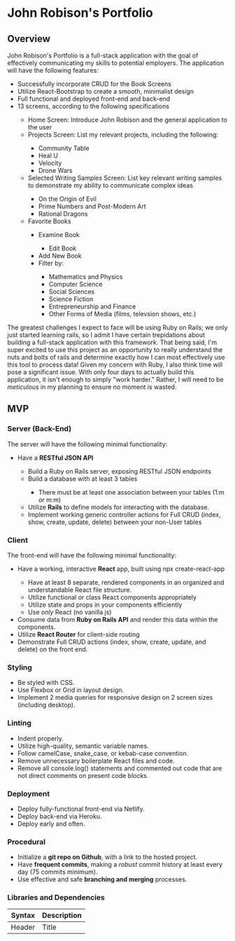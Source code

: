 # John Robison's Portfolio

## Overview
John Robison's Portfolio is a full-stack application with the goal of effectively communicating my skills to potential employers. The application will have the following features:
<ul>
  <li>Successfully incorporate CRUD for the Book Screens</li>
  <li>Utilize React-Bootstrap to create a smooth, minimalist design</li>
  <li>Full functional and deployed front-end and back-end</li>
  <li>13 screens, according to the following specifications</li>
  <ul>
    <li>Home Screen: Introduce John Robison and the general application to the user</li>
    <li>Projects Screen: List my relevant projects, including the following: </li>
    <ul>
      <li>Community Table</li>
      <li>Heal U</li>
      <li>Velocity</li>
      <li>Drone Wars</li>
    </ul>
    <li>Selected Writing Samples Screen: List key relevant writing samples to demonstrate my ability to communicate complex ideas</li>
    <ul>
      <li>On the Origin of Evil</li>
      <li>Prime Numbers and Post-Modern Art</li>
      <li>Rational Dragons</li>
    </ul>
    <li>Favorite Books</li>
    <ul>
      <li>Examine Book</li>
      <ul>
        <li>Edit Book</li>
      </ul>
      <li>Add New Book</li>
      <li>Filter by:</li>
      <ul>
        <li>Mathematics and Physics</li>
        <li>Computer Science</li>
        <li>Social Sciences</li>
        <li>Science Fiction</li>
        <li>Entrepreneurship and Finance</li>
        <li>Other Forms of Media (films, televsion shows, etc.) </li>
      </ul>
    </ul>
  </ul>
</ul>

The greatest challenges I expect to face will be using Ruby on Rails; we only just started learning rails, so I admit I have certain trepidations about building a full-stack application with this framework. That being said, I'm super excited to use this project as an opportunity to really understand the nuts and bolts of rails and determine exactly how I can most effectively use this tool to process data! Given my concern with Ruby, I also think time will pose a significant issue. With only four days to actually build this application, it isn't enough to simply "work harder." Rather, I will need to be <em>meticulous</em> in my planning to ensure no moment is wasted.

## MVP

### Server (Back-End)
The server will have the following minimal functionality:
<ul>
  <li>Have a <strong>RESTful JSON API</strong></li>
  <ul>
    <li>Build a Ruby on Rails server, exposing RESTful JSON endpoints</li>
    <li>Build a database with at least 3 tables</li>
    <ul>
      <li>There must be at least one association between your tables (1:m <em>or</em> m:m)</li>
    </ul>
    <li>Utilize <strong>Rails</strong> to define models for interacting with the database.</li>
    <li>Implement working generic controller actions for Full CRUD (index, show, create, update, delete) between your non-User tables</li>
  </ul>
</ul>

### Client
The front-end will have the following minimal functionality:
<ul>
  <li>Have a working, interactive <strong>React</strong> app, built using npx create-react-app</li>
  <ul>
    <li>Have at least 8 separate, rendered components in an organized and understandable React file structure.</li>
    <li>Utilize functional or class React components appropriately</li>
    <li>Utilize state and props in your components efficiently</li>
    <li>Use <em>only</em> React (no vanilla js)</li>
  </ul>
  <li>Consume data from <strong>Ruby on Rails API</strong> and render this data within the components.</li>
  <li>Utilize <strong>React Router</strong> for client-side routing</li>
  <li>Demonstrate Full CRUD actions (index, show, create, update, and delete) on the front end.</li>
</ul>

### Styling 
<ul>
  <li>Be styled with CSS.</li>
  <li>Use Flexbox or Grid in layout design.</li>
  <li>Implement 2 media queries for responsive design on 2 screen sizes (including desktop).</li>
</ul>

### Linting
<ul>
  <li>Indent properly.</li>
  <li>Utilize high-quality, semantic variable names.</li>
  <li>Follow camelCase, snake_case, or kebab-case convention.</li>
  <li>Remove unnecessary boilerplate React files and code.</li>
  <li>Remove all console.log() statements and commented out code that are not direct comments on present code blocks.</li>
</ul>

### Deployment
<ul>
  <li>Deploy fully-functional front-end via Netlify.</li>
  <li>Deploy back-end via Heroku.</li>
  <li>Deploy early and often.</li>
</ul>

### Procedural
<ul>
  <li>Initialize a <strong>git repo on Github</strong>, with a link to the hosted project.</li>
  <li>Have <strong>frequent commits</strong>, making a <em>robust</em> commit history at least every day (75 commits minimum).</li>
  <li>Use effective and safe <strong>branching and merging</strong> processes.</li>
</ul>


### Libraries and Dependencies
| Syntax | Description |
| ------ | ----------- |
| Header | Title       |

